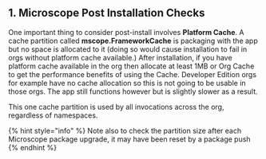 

## 1. Microscope Post Installation Checks

One important thing to consider post-install involves __Platform Cache__. A cache partition called __mscope.FrameworkCache__ is packaging with the app but no space is allocated to it (doing so would cause installation to fail in orgs without platform cache available.) After installation, if you have platform cache available in the org then allocate at least 1MB or Org Cache to get the performance benefits of using the Cache. Developer Edition orgs for example have no cache allocation so this is not going to be usable in those orgs. The app still functions however but is slightly slower as a result.


This one cache partition is used by all invocations across the org, regardless of namespaces. 

{% hint style="info" %}
Note also to check the partition size after each Microscope package upgrade, it may have been reset by a package push
{% endhint %}

